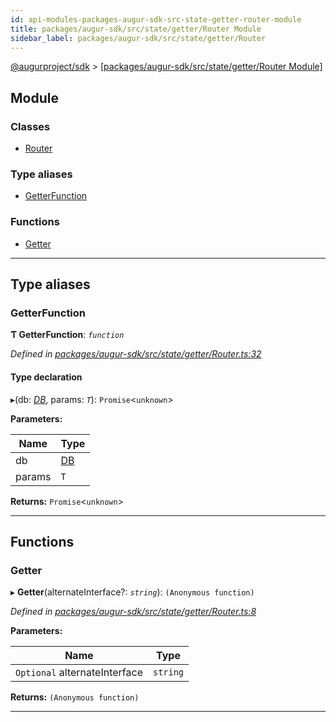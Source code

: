 ```yaml
---
id: api-modules-packages-augur-sdk-src-state-getter-router-module
title: packages/augur-sdk/src/state/getter/Router Module
sidebar_label: packages/augur-sdk/src/state/getter/Router
---
```


[@augurproject/sdk](api-readme.md) > [[packages/augur-sdk/src/state/getter/Router Module]](api-modules-packages-augur-sdk-src-state-getter-router-module.md)

## Module

### Classes

* [Router](api-classes-packages-augur-sdk-src-state-getter-router-router.md)

### Type aliases

* [GetterFunction](api-modules-packages-augur-sdk-src-state-getter-router-module.md#getterfunction)

### Functions

* [Getter](api-modules-packages-augur-sdk-src-state-getter-router-module.md#getter)

---

## Type aliases

<a id="getterfunction"></a>

###  GetterFunction

**Ƭ GetterFunction**: *`function`*

*Defined in [packages/augur-sdk/src/state/getter/Router.ts:32](https://github.com/AugurProject/augur/blob/a689f5d0f9/packages/augur-sdk/src/state/getter/Router.ts#L32)*

#### Type declaration
▸(db: *[DB](api-classes-packages-augur-sdk-src-state-db-db-db.md)*, params: *`T`*): `Promise`<`unknown`>

**Parameters:**

| Name | Type |
| ------ | ------ |
| db | [DB](api-classes-packages-augur-sdk-src-state-db-db-db.md) |
| params | `T` |

**Returns:** `Promise`<`unknown`>

___

## Functions

<a id="getter"></a>

###  Getter

▸ **Getter**(alternateInterface?: *`string`*): `(Anonymous function)`

*Defined in [packages/augur-sdk/src/state/getter/Router.ts:8](https://github.com/AugurProject/augur/blob/a689f5d0f9/packages/augur-sdk/src/state/getter/Router.ts#L8)*

**Parameters:**

| Name | Type |
| ------ | ------ |
| `Optional` alternateInterface | `string` |

**Returns:** `(Anonymous function)`

___

